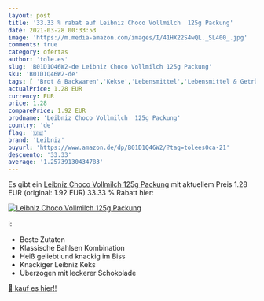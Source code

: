 ```yaml
---
layout: post
title: '33.33 % rabat auf Leibniz Choco Vollmilch  125g Packung'
date: 2021-03-28 00:33:53
image: 'https://m.media-amazon.com/images/I/41HX22S4wQL._SL400_.jpg'
comments: true
category: ofertas
author: 'tole.es'
slug: 'B01D1Q46W2-de Leibniz Choco Vollmilch 125g Packung'
sku: 'B01D1Q46W2-de'
tags: [ 'Brot & Backwaren','Kekse','Lebensmittel','Lebensmittel & Getränke','leibniz', ]
actualPrice: 1.28 EUR
currency: EUR
price: 1.28
comparePrice: 1.92 EUR
prodname: 'Leibniz Choco Vollmilch  125g Packung'
country: 'de'
flag: '🇩🇪'
brand: 'Leibniz'
buyurl: 'https://www.amazon.de/dp/B01D1Q46W2/?tag=tolees0ca-21'
descuento: '33.33'
average: '1.25739130434783'
---
```


Es gibt ein [Leibniz Choco Vollmilch  125g Packung](https://www.amazon.de/dp/B01D1Q46W2/?tag=tolees0ca-21) mit aktuellem Preis 1.28 EUR (original: 1.92 EUR) 33.33 % Rabatt hier:

[![Leibniz Choco Vollmilch  125g Packung](https://m.media-amazon.com/images/I/41HX22S4wQL._SL400_.jpg)](https://www.amazon.de/dp/B01D1Q46W2/?tag=tolees0ca-21)

ℹ️:

- Beste Zutaten
- Klassische Bahlsen Kombination
- Heiß geliebt und knackig im Biss
- Knackiger Leibniz Keks
- Überzogen mit leckerer Schokolade

[🛒 kauf es hier!!](https://www.amazon.de/dp/B01D1Q46W2/?tag=tolees0ca-21)
